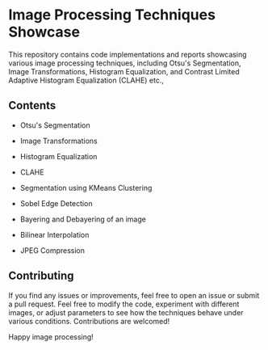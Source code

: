 # Image Processing Techniques Showcase

This repository contains code implementations and reports showcasing various image processing techniques, including Otsu's Segmentation, Image Transformations, Histogram Equalization, and Contrast Limited Adaptive Histogram Equalization (CLAHE) etc.,

## Contents

- Otsu's Segmentation

- Image Transformations

- Histogram Equalization

- CLAHE
  
- Segmentation using KMeans Clustering
  
- Sobel Edge Detection

- Bayering and Debayering of an image

- Bilinear Interpolation

- JPEG Compression



## Contributing

If you find any issues or improvements, feel free to open an issue or submit a pull request. Feel free to modify the code, experiment with different images, or adjust parameters to see how the techniques behave under various conditions. Contributions are welcomed!

Happy image processing! 
